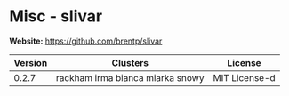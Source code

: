# Misc - slivar





**Website:** <https://github.com/brentp/slivar>

| Version | Clusters | License |
| ------- | -------- | ------- |
| 0.2.7 | rackham irma bianca miarka snowy | MIT License-d |
